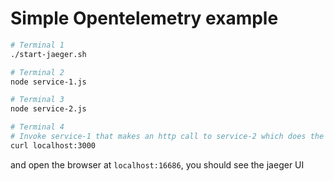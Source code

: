 # Simple Opentelemetry example

```bash
# Terminal 1
./start-jaeger.sh

# Terminal 2
node service-1.js

# Terminal 3
node service-2.js

# Terminal 4
# Invoke service-1 that makes an http call to service-2 which does the 'work'
curl localhost:3000
```

and open the browser at `localhost:16686`, you should see the jaeger UI
